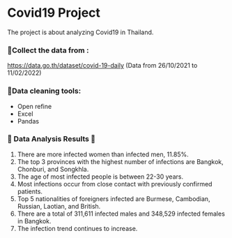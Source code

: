 # Covid19 Project

The project is about analyzing Covid19 in Thailand. 

### 💠Collect the data from : 
https://data.go.th/dataset/covid-19-daily (Data from 26/10/2021 to 11/02/2022)

### 💠Data cleaning tools:
- Open refine
- Excel
- Pandas

### 💎 Data Analysis Results 💎
1. There are more infected women than infected men, 11.85%.
2. The top 3 provinces with the highest number of infections are Bangkok, Chonburi, and Songkhla.
3. The age of most infected people is between 22-30 years.
4. Most infections occur from close contact with previously confirmed patients.
5. Top 5 nationalities of foreigners infected are Burmese, Cambodian, Russian, Laotian, and British.
6. There are a total of 311,611 infected males and 348,529 infected females in Bangkok.
7. The infection trend continues to increase.




